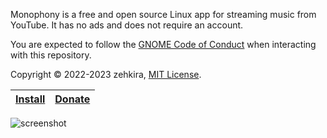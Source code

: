 Monophony is a free and open source Linux app for streaming music from YouTube. It has no ads and does not require an account.

You are expected to follow the [GNOME Code of Conduct](https://wiki.gnome.org/Foundation/CodeOfConduct) when interacting with this repository.

Copyright © 2022-2023 zehkira, [MIT License](https://gitlab.com/zehkira/monophony/-/blob/master/source/LICENSE).

| [Install](https://gitlab.com/zehkira/monophony/-/blob/master/INSTALL.md) | [Donate](https://ko-fi.com/zehkira) |
|-|-|

<img src='https://gitlab.com/zehkira/monophony/-/raw/master/assets/screenshot1.png' alt='screenshot'>
